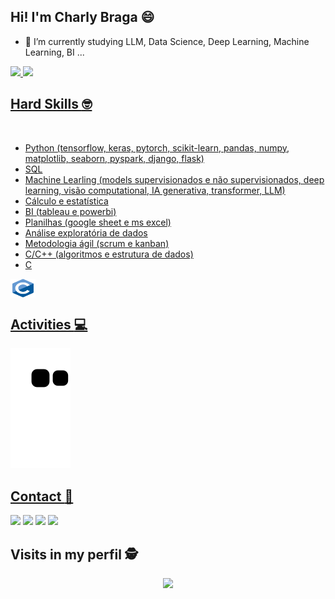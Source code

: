 

<!--
**charlyBraga/charlyBraga** is a ✨ _special_ ✨ repository because its `README.md` (this file) appears on your GitHub profile.

Here are some ideas to get you started:

- 🔭 I’m currently working on ...
- 🌱 I’m currently learning Python, DataScience, Django, BI, PowerBI, Deep Leraning, Machine Learning ...
- 👯 I’m looking to collaborate on ...
- 🤔 I’m looking for help with ...
- 💬 Ask me about ...
- 📫 How to reach me: ...
- 😄 Pronouns: ...
- ⚡ Fun fact: ...
-->



## Hi! I'm Charly Braga 😄 

- 🌱 I’m currently studying LLM, Data Science, Deep Learning, Machine Learning, BI ...
<div>
  <a href="https://github.com/charlybraga">
  <img height="180em" src="https://github-readme-stats.vercel.app/api?username=charlybraga&show_icons=true&theme=dracula&include_all_commits=true&count_private=true"/>
  <img height="180em" src="https://github-readme-stats.vercel.app/api/top-langs/?username=charlybraga&layout=compact&langs_count=7&theme=dracula"/>
</div>
 
 ## Hard Skills :nerd_face:
 
<div style="display: inline_block"><br>  
  <ul>
  <li> Python (tensorflow, keras, pytorch, scikit-learn, pandas, numpy, matplotlib, seaborn, pyspark, django, flask)</li>
  <li> SQL </li>
  <li> Machine Learling (models supervisionados e não supervisionados, deep learning, visão computational, IA generativa, transformer, LLM) </li>
  <li> Cálculo e estatística </li>
  <li> BI (tableau e powerbi) </li>
  <li> Planilhas (google sheet e ms excel)  </li>
  <li> Análise exploratória de dados </li>
  <li> Metodologia ágil (scrum e kanban) </li>
  <li> C/C++ (algoritmos e estrutura de dados)  </li>
  <li>  C</li>

  </ul>
  
  <!-- <img align="center" alt="Charly-Python" height="30" width="40" src="https://raw.githubusercontent.com/devicons/devicon/master/icons/django/django-original.svg">
  <img align="center" alt="Charly-Python" height="30" width="40" src="https://raw.githubusercontent.com/devicons/devicon/master/icons/python/python-original.svg">
 <img align="center" alt="Charly-Python" height="30" width="40" src="https://raw.githubusercontent.com/devicons/devicon/master/icons/cplusplus/cplusplus-original.svg">
  <img align="center" alt="Charly-Js" height="30" width="40" src="https://raw.githubusercontent.com/devicons/devicon/master/icons/javascript/javascript-plain.svg"> -->
 <img align="center" alt="Charly-Python" height="30" width="40" src="https://raw.githubusercontent.com/devicons/devicon/master/icons/c/c-original.svg">
  <!--<img align="right" alt="Charly-yoda" src="https://cdn.discordapp.com/attachments/795358919417397249/825430589581688872/hi.gif">-->
</div>
 
 ## Activities :computer:
![Snake animation](https://github.com/rafaballerini/rafaballerini/blob/output/github-contribution-grid-snake.svg)
 
  

## Contact :iphone:
<div> 
 <a href="https://www.linkedin.com/in/charly-braga-ventura-b45224128/" target="_blank"><img src="https://img.shields.io/badge/-LinkedIn-%230077B5?style=for-the-badge&logo=linkedin&logoColor=white" target="_blank"></a> 
 <a href="https://www.youtube.com/channel/UCbqeQ-cAJIOIcKNCE72VvuQ" target="_blank"><img src="https://img.shields.io/badge/YouTube-FF0000?style=for-the-badge&logo=youtube&logoColor=white" target="_blank"></a>
 <a href = "mailto:charlybraga@gmail.com"><img src="https://img.shields.io/badge/-Gmail-%23333?style=for-the-badge&logo=gmail&logoColor=white" target="_blank"></a>
 <a href=" https://www.facebook.com/Informinas.online" target="_blank"><img src="https://img.shields.io/badge/-Facebook-%230077B5?style=for-the-badge&logo=facebook&logoColor=white" target="_blank"></a> 
</div>
 
 ## Visits in my perfil :detective: <br>
 <p align="center"> 
   <img alingn="center" src="https://profile-counter.glitch.me/charlyBraga/count.svg" />
 </p>

